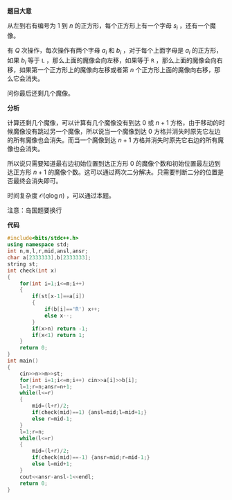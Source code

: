 **题目大意**

从左到右有编号为 $1$ 到 $n$ 的正方形，每个正方形上有一个字母 $s_i$ ，还有一个魔像。

有 $Q$ 次操作，每次操作有两个字母 $a_i$ 和 $b_i$ ，对于每个上面字母是 $a_i$ 的正方形，如果 $b_i$ 等于 ```L``` ，那么上面的魔像会向左移，如果等于 ```R``` ，那么上面的魔像会向右移，如果第一个正方形上的魔像向左移或者第 $n$ 个正方形上面的魔像向右移，那么它会消失。

问你最后还剩几个魔像。

**分析**

计算还剩几个魔像，可以计算有几个魔像没有到达 $0$ 或 $n+1$ 方格，由于移动的时候魔像没有跳过另一个魔像，所以说当一个魔像到达 $0$ 方格并消失时原先它左边的所有魔像也会消失。而当一个魔像到达 $n+1$ 方格并消失时原先它右边的所有魔像也会消失。

所以说只需要知道最右边初始位置到达正方形 $0$ 的魔像个数和初始位置最左边到达正方形 $n+1$ 的魔像个数。这可以通过两次二分解决。只需要判断二分的位置是否最终会消失即可。

时间复杂度 $\mathcal{O}(q \log n)$ ，可以通过本题。

注意：岛国题要换行

**代码**

```cpp
#include<bits/stdc++.h>
using namespace std;
int n,m,l,r,mid,ansl,ansr;
char a[2333333],b[2333333];
string st;
int check(int x)
{
	for(int i=1;i<=m;i++)
	{
		if(st[x-1]==a[i])
		{
			if(b[i]=='R') x++;
			else x--;
		}
		if(x>n) return -1;
		if(x<1) return 1;
	}
	return 0;
}
int main()
{
	cin>>n>>m>>st;
	for(int i=1;i<=m;i++) cin>>a[i]>>b[i];
	l=1;r=n;ansr=n+1;
	while(l<=r)
	{
		mid=(l+r)/2;
		if(check(mid)==1) {ansl=mid;l=mid+1;}
		else r=mid-1;
	}
	l=1;r=n;
	while(l<=r)
	{
		mid=(l+r)/2;
		if(check(mid)==-1) {ansr=mid;r=mid-1;}
		else l=mid+1;
	}
	cout<<ansr-ansl-1<<endl;
	return 0;
}
```
